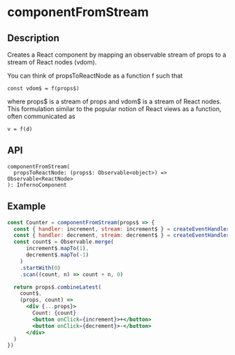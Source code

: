 # componentFromStream
## Description
Creates a React component by mapping an observable stream of props to a stream of React nodes (vdom).

You can think of propsToReactNode as a function f such that

```
const vdom$ = f(props$)
```

where props$ is a stream of props and vdom$ is a stream of React nodes. This formulation similar to the popular notion of React views as a function, often communicated as

```
v = f(d)
```

## API
```
componentFromStream(
  propsToReactNode: (props$: Observable<object>) => Observable<ReactNode>
): InfernoComponent
```

## Example
```jsx
const Counter = componentFromStream(props$ => {
  const { handler: increment, stream: increment$ } = createEventHandler()
  const { handler: decrement, stream: decrement$ } = createEventHandler()
  const count$ = Observable.merge(
      increment$.mapTo(1),
      decrement$.mapTo(-1)
    )
    .startWith(0)
    .scan((count, n) => count + n, 0)

  return props$.combineLatest(
    count$,
    (props, count) =>
      <div {...props}>
        Count: {count}
        <button onClick={increment}>+</button>
        <button onClick={decrement}>-</button>
      </div>
  )
})
```
